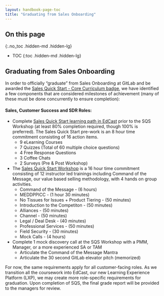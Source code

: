 ```yaml
---
layout: handbook-page-toc
title: "Graduating from Sales Onboarding"
---
```


## On this page
{:.no_toc .hidden-md .hidden-lg}

- TOC
{:toc .hidden-md .hidden-lg}

## Graduating from Sales Onboarding
In order to officially “graduate” from Sales Onboarding at GitLab and be awarded the [Sales Quick Start - Core Curriculum badge](https://gitlab.badgr.com/public/badges/4zi-duhsTHG-jtWFYVgGRQ), we have identified a few components that are considered milestones of achievement (many of these must be done concurrently to ensure completion): 

#### Sales, Customer Success and SDR Roles:
*  Complete [Sales Quick Start learning path in EdCast](https://gitlab.edcast.com/pathways/sales-quick-start) prior to the SQS Workshop (at least 80% completion required, though 100% is preferred). The Sales Quick Start pre-work is an 8 hour time commitment consisting of 16 action items.
   * 9 eLearning Courses
   * 7 Quizzes (Total of 60 multiple choice questions) 
   * 4 Free Response Questions 
   * 3 Coffee Chats 
   * 2 Surveys (Pre & Post Workshop)
*  The [Sales Quick Start Workshop](https://about.gitlab.com/handbook/sales/onboarding/SQS-workshop/#sqs-remote-agenda) is a 16 hour time commitment consisting of 12 instructor led trainings including Command of the Message, our value based selling methodology, with 4 hands on group activities.
   * Command of the Message - (6 hours)
   * MEDDPPICC - (1 hour 30 minutes)
   * No Tissues for Issues + Product Tiering - (50 minutes) 
   * Introduction to the Competiton - (50 minutes)
   * Alliances - (50 minutes)
   * Channel - (50 minutes)
   * Legal / Deal Desk - (40 minutes)
   * Professional Services - (50 minutes)
   * Field Security - (30 minutes)
   * Mock Calls - (4 hours) 
*  Complete 1 mock discovery call at the SQS Workshop with a PMM, Manager, or a more experienced SA or TAM
   *  Articulate the Command of the Message Mantra
   *  Articulate the 30 second GitLab elevator pitch (memorized)

For now, the same requirements apply for all customer-facing roles. As we transition all the coursework into EdCast, our new Learning Experience Platform (LXP), we may create more role-specific requirements for graduation. Upon completion of SQS, the final grade report will be provided to the managers for review.
